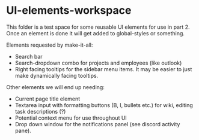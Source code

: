 # UI-elements-workspace

This folder is a test space for some reusable UI elements for use in part 2. Once an element is done it will get added to global-styles or something.

Elements requested by make-it-all:

- Search bar
- Search-dropdown combo for projects and employees (like outlook)
- Right facing tooltips for the sidebar menu items. It may be easier to just make dynamically facing tooltips.

Other elements we will end up needing:

- Current page title element
- Textarea input with formatting buttons (B, I, bullets etc.) for wiki, editing task descriptions (?)
- Potential context menu for use throughout UI
- Drop down window for the notifications panel (see discord activity pane).
